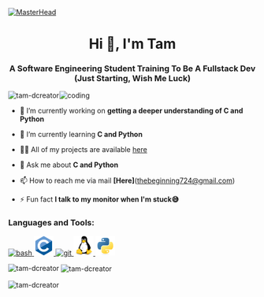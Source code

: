 [![MasterHead](https://gifdb.com/images/high/coding-skills-loading-dk68v8z0hevjpuiv.gif)](https://github.com/tam-dcreator)
<h1 align="center">Hi 👋, I'm Tam</h1>
<h3 align="center">A Software Engineering Student Training To Be A Fullstack Dev (Just Starting, Wish Me Luck)</h3>
<img align="right" alt="coding" width="400" src="https://cdn.dribbble.com/users/1059583/screenshots/4171367/coding-freak.gif">


<p align="left"> <img src="https://komarev.com/ghpvc/?username=tam-dcreator&label=Profile%20views&color=0e75b6&style=flat" alt="tam-dcreator" /> </p>

- 🔭 I’m currently working on **getting a deeper understanding of C and Python**

- 🌱 I’m currently learning **C and Python**

- 👨‍💻 All of my projects are available [here](https://github.com/tam-dcreator?tab=repositories)

- 💬 Ask me about **C and Python**

- 📫 How to reach me via mail **[Here]**(thebeginning724@gmail.com)

- ⚡ Fun fact **I talk to my monitor when I'm stuck😅**

<h3 align="left">Languages and Tools:</h3>
<p align="left"> <a href="https://www.gnu.org/software/bash/" target="_blank" rel="noreferrer"> <img src="https://www.vectorlogo.zone/logos/gnu_bash/gnu_bash-icon.svg" alt="bash" width="40" height="40"/> </a> <a href="https://www.cprogramming.com/" target="_blank" rel="noreferrer"> <img src="https://raw.githubusercontent.com/devicons/devicon/master/icons/c/c-original.svg" alt="c" width="40" height="40"/> </a> <a href="https://git-scm.com/" target="_blank" rel="noreferrer"> <img src="https://www.vectorlogo.zone/logos/git-scm/git-scm-icon.svg" alt="git" width="40" height="40"/> </a> <a href="https://www.linux.org/" target="_blank" rel="noreferrer"> <img src="https://raw.githubusercontent.com/devicons/devicon/master/icons/linux/linux-original.svg" alt="linux" width="40" height="40"/> </a> <a href="https://www.python.org" target="_blank" rel="noreferrer"> <img src="https://raw.githubusercontent.com/devicons/devicon/master/icons/python/python-original.svg" alt="python" width="40" height="40"/> </a> </p>

<p><img align="left" src="https://github-readme-stats.vercel.app/api/top-langs?username=tam-dcreator&show_icons=true&locale=en&layout=compact" alt="tam-dcreator" /></p>

<p>&nbsp;<img align="center" src="https://github-readme-stats.vercel.app/api?username=tam-dcreator&show_icons=true&locale=en" alt="tam-dcreator" /></p>

<p><img align="center" src="https://github-readme-streak-stats.herokuapp.com/?user=tam-dcreator&" alt="tam-dcreator" /></p>
